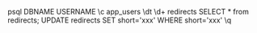 psql DBNAME USERNAME
\c app_users
\dt
\d+ redirects
SELECT * from redirects;
UPDATE redirects SET short='xxx' WHERE short='xxx'
\q


	